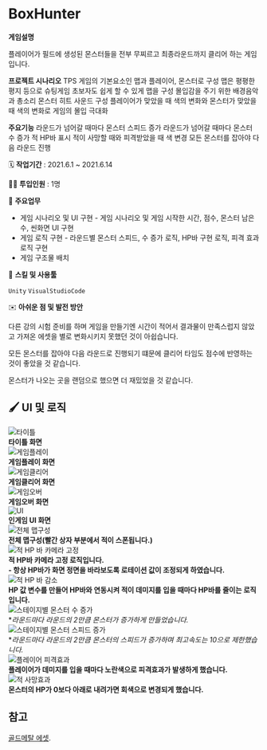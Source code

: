 # **BoxHunter**

**게임설명**

플레이어가 필드에 생성된 몬스터들을 전부 무찌르고 최종라운드까지 클리어 하는 게임입니다.

**프로젝트 시나리오**
TPS 게임의 기본요소인 맵과 플레이어, 몬스터로 구성
맵은 평평한 평지 등으로 슈팅게임 초보자도 쉽게 할 수 있게 맵을 구성
몰입감을 주기 위한 배경음악과 총소리 몬스터 히트 사운드 구성
플레이어가 맞았을 때 색의 변화와 몬스터가 맞았을 때 색의 변화로 게임의 몰입 극대화

**주요기능**
라운드가 넘어갈 때마다 몬스터 스피드 증가
라운드가 넘어갈 때마다 몬스터 수 증가
적 HP바 표시
적이 사망할 때와 피격받았을 때 색 변경
모든 몬스터를 잡아야 다음 라운드 진행

🗓️ **작업기간** : 2021.6.1 ~ 2021.6.14

👨‍💻 **투입인원** : 1명

📒 **주요업무** 

- 게임 시나리오 및 UI 구현 - 게임 시나리오 및 게임 시작한 시간, 점수, 몬스터 남은 수, 씬화면 UI 구현
- 게임 로직 구현 - 라운드별 몬스터 스피드, 수 증가 로직, HP바 구현 로직, 피격 효과 로직 구현
- 게임 구조물 배치

🌱 **스킬 및 사용툴**

`Unity` `VisualStudioCode`

✉️ **아쉬운 점 및 발전 방안**

다른 강의 시험 준비를 하며 게임을 만들기엔 시간이 적어서 결과물이 만족스럽지 않았고 가져온 에셋을 별로 변화시키지 못했던 것이 아쉽습니다.

모든 몬스터를 잡아야 다음 라운드로 진행되기 떄문에 클리어 타임도 점수에 반영하는 것이 좋았을 것 같습니다.

몬스터가 나오는 곳을 랜덤으로 했으면 더 재밌었을 것 같습니다.

🖌️ **UI 및 로직**
---
![타이틀](https://user-images.githubusercontent.com/111633448/191529751-e13e6829-ac86-459d-a85b-b3de9ab83899.jpg)  
**타이틀 화면**  
![게임플레이](https://user-images.githubusercontent.com/111633448/191529771-d037d27a-d05b-450b-8b70-e12eaf3af63e.jpg)  
**게임플레이 화면**  
![게임클리어](https://user-images.githubusercontent.com/111633448/191529789-90e0edef-a09a-4d72-8f5e-3c0934be542e.jpg)  
**게임클리어 화면**  
![게임오버](https://user-images.githubusercontent.com/111633448/191529798-10c1f5c3-2764-4c18-a172-db27c261b296.jpg)  
**게임오버 화면**  
![UI](https://user-images.githubusercontent.com/111633448/191529811-90422d8b-f0e6-4960-aa60-038959435cf1.png)  
**인게임 UI 화면**  
![전체 맵구성](https://user-images.githubusercontent.com/111633448/191529838-55fa18ff-b108-4c15-8afc-65f837d26318.png)  
**전체 맵구성(빨간 상자 부분에서 적이 스폰됩니다.)**  
![적 HP 바 카메라 고정](https://user-images.githubusercontent.com/111633448/191530468-d286a407-c0a8-441a-8fc9-1020d07bbe97.jpg)  
**적 HP바 카메라 고정 로직입니다.**  
**- 항상 HP바가 화면 정면을 바라보도록 로테이션 값이 조정되게 하였습니다.**  
![적 HP 바 감소](https://user-images.githubusercontent.com/111633448/191530485-39857f57-4e71-4be3-97bf-f32168ce4de3.jpg)  
**HP 값 변수를 만들어 HP바와 연동시켜 적이 데미지를 입을 때마다 HP바를 줄이는 로직입니다.**  
![스테이지별 몬스터 수 증가](https://user-images.githubusercontent.com/111633448/191530510-927d7aae-45e8-43b9-9228-418f33ebd2a1.jpg)  
**라운드마다 라운드의 *2만큼 몬스터가 증가하게 만들었습니다.**  
![스테이지별 몬스터 스피드 증가](https://user-images.githubusercontent.com/111633448/191530513-3cf1c428-93a5-4f29-9039-25463f6e5f31.jpg)  
**라운드마다 라운드의 *2만큼 몬스터의 스피드가 증가하며 최고속도는 10으로 제한했습니다.**  
![플레이어 피격효과](https://user-images.githubusercontent.com/111633448/191530540-d5c1f861-9a4e-4789-9769-708626d889e1.png)  
**플레이어가 데미지를 입을 때마다 노란색으로 피격효과가 발생하게 했습니다.**  
![적 사망효과](https://user-images.githubusercontent.com/111633448/191530576-0326db72-ffa7-42be-b4b9-7f376897915c.png)  
**몬스터의 HP가 0보다 아래로 내려가면 회색으로 변경되게 했습니다.**  

참고
---
[골드메탈 에셋](https://assetstore.unity.com/packages/3d/characters/quarter-view-3d-action-assets-pack-188720#description).
